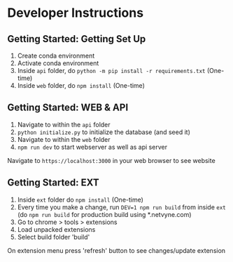 # Developer Instructions

## Getting Started: Getting Set Up
1. Create conda environment
2. Activate conda environment
3. Inside `api` folder, do `python -m pip install -r requirements.txt` (One-time)
4. Inside `web` folder, do `npm install` (One-time)

## Getting Started: WEB & API
1. Navigate to within the `api` folder
2. `python initialize.py` to initialize the database (and seed it)
3. Navigate to within the `web` folder
4. `npm run dev` to start webserver as well as api server

Navigate to `https://localhost:3000` in your web browser to see website

## Getting Started: EXT
1. Inside `ext` folder do `npm install` (One-time)
2. Every time you make a change, run `DEV=1 npm run build` from inside `ext` (do `npm run build` for production build using \*.netvyne.com)
3. Go to chrome > tools > extensions
4. Load unpacked extensions
5. Select build folder 'build'

On extension menu press 'refresh' button to see changes/update extension
